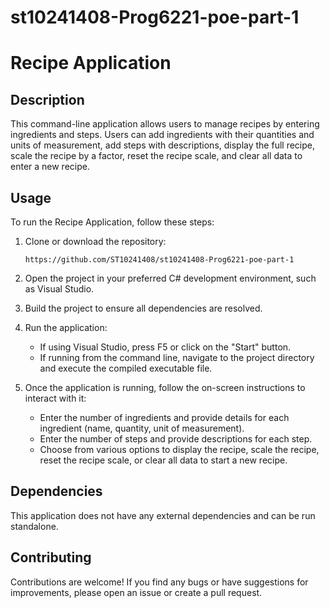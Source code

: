 # st10241408-Prog6221-poe-part-1
# Recipe Application

## Description
This command-line application allows users to manage recipes by entering ingredients and steps. Users can add ingredients with their quantities and units of measurement, add steps with descriptions, display the full recipe, scale the recipe by a factor, reset the recipe scale, and clear all data to enter a new recipe.

## Usage
To run the Recipe Application, follow these steps:

1. Clone or download the repository:
   ```
   https://github.com/ST10241408/st10241408-Prog6221-poe-part-1
   ```

2. Open the project in your preferred C# development environment, such as Visual Studio.

3. Build the project to ensure all dependencies are resolved.

4. Run the application:
   - If using Visual Studio, press F5 or click on the "Start" button.
   - If running from the command line, navigate to the project directory and execute the compiled executable file.

5. Once the application is running, follow the on-screen instructions to interact with it:
   - Enter the number of ingredients and provide details for each ingredient (name, quantity, unit of measurement).
   - Enter the number of steps and provide descriptions for each step.
   - Choose from various options to display the recipe, scale the recipe, reset the recipe scale, or clear all data to start a new recipe.

## Dependencies
This application does not have any external dependencies and can be run standalone.

## Contributing
Contributions are welcome! If you find any bugs or have suggestions for improvements, please open an issue or create a pull request.
